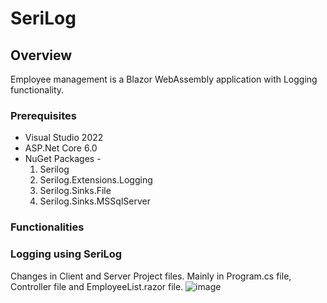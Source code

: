 # SeriLog
## Overview
Employee management is a Blazor WebAssembly application  with Logging functionality.
### Prerequisites
* Visual Studio 2022
* ASP.Net Core 6.0
* NuGet Packages -
  1. Serilog
  2. Serilog.Extensions.Logging
  3. Serilog.Sinks.File
  4. Serilog.Sinks.MSSqlServer
### Functionalities
### Logging using SeriLog
Changes in Client and Server Project files. Mainly in Program.cs file, Controller file and EmployeeList.razor file.
![image](https://github.com/Krati-Mathur/BlazorSeriLog/assets/142394808/6d20ac0d-4364-4743-a254-849990594e72)
